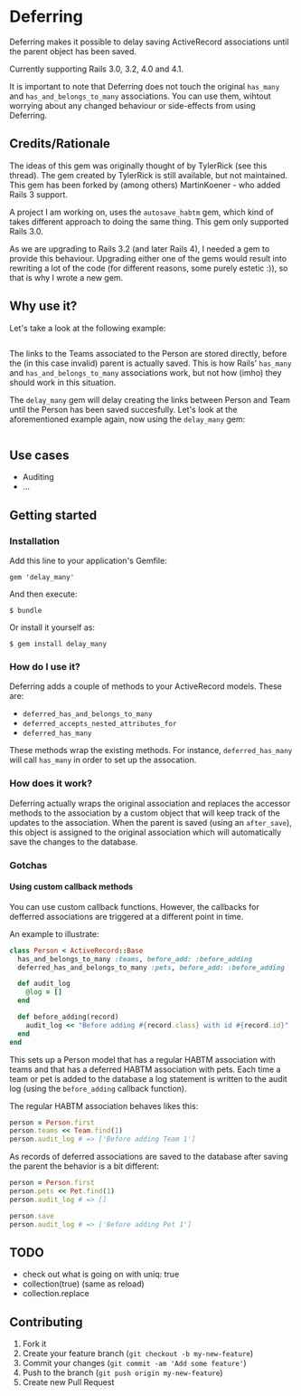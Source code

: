 # Deferring

Deferring makes it possible to delay saving ActiveRecord associations until the
parent object has been saved.

Currently supporting Rails 3.0, 3.2, 4.0 and 4.1.

It is important to note that Deferring does not touch the original `has_many`
and `has_and_belongs_to_many` associations. You can use them, wihtout worrying
about any changed behaviour or side-effects from using Deferring.

## Credits/Rationale

The ideas of this gem was originally thought of by TylerRick (see this thread).
The gem created by TylerRick is still available, but not maintained. This gem
has been forked by (among others) MartinKoener - who added Rails 3 support.

A project I am working on, uses the `autosave_habtm` gem, which kind of takes
different approach to doing the same thing. This gem only supported Rails 3.0.

As we are upgrading to Rails 3.2 (and later Rails 4), I needed a gem to provide
this behaviour. Upgrading either one of the gems would result into rewriting a
lot of the code (for different reasons, some purely estetic :)), so that is why
I wrote a new gem.


## Why use it?

Let's take a look at the following example:

``` ruby

```

The links to the Teams associated to the Person are stored directly, before the
(in this case invalid) parent is actually saved. This is how Rails' `has_many`
and `has_and_belongs_to_many` associations work, but not how (imho) they should
work in this situation.

The `delay_many` gem will delay creating the links between Person and Team until
the Person has been saved succesfully. Let's look at the aforementioned example
again, now using the `delay_many` gem:

``` ruby

```


## Use cases

* Auditing
* ...


## Getting started

### Installation

Add this line to your application's Gemfile:

    gem 'delay_many'

And then execute:

    $ bundle

Or install it yourself as:

    $ gem install delay_many


### How do I use it?

Deferring adds a couple of methods to your ActiveRecord models. These are:

- `deferred_has_and_belongs_to_many`
- `deferred_accepts_nested_attributes_for`
- `deferred_has_many`

These methods wrap the existing methods. For instance, `deferred_has_many` will
call `has_many` in order to set up the assocation.

### How does it work?

Deferring actually wraps the original association and replaces the accessor
methods to the association by a custom object that will keep track of the
updates to the association. When the parent is saved (using an `after_save`),
this object is assigned to the original association which will automatically
save the changes to the database.

### Gotchas

#### Using custom callback methods

You can use custom callback functions. However, the callbacks for defferred
associations are triggered at a different point in time.

An example to illustrate:

``` ruby
class Person < ActiveRecord::Base
  has_and_belongs_to_many :teams, before_add: :before_adding
  deferred_has_and_belongs_to_many :pets, before_add: :before_adding

  def audit_log
    @log = []
  end

  def before_adding(record)
    audit_log << "Before adding #{record.class} with id #{record.id}"
  end
end
```

This sets up a Person model that has a regular HABTM association with teams and
that has a deferred HABTM association with pets. Each time a team or pet is
added to the database a log statement is written to the audit log (using the
`before_adding` callback function).

The regular HABTM association behaves likes this:

``` ruby
person = Person.first
person.teams << Team.find(1)
person.audit_log # => ['Before adding Team 1']
```

As records of deferred associations are saved to the database after saving the
parent the behavior is a bit different:

``` ruby
person = Person.first
person.pets << Pet.find(1)
person.audit_log # => []

person.save
person.audit_log # => ['Before adding Pet 1']
```

## TODO

* check out what is going on with uniq: true
* collection(true) (same as reload)
* collection.replace

## Contributing

1. Fork it
2. Create your feature branch (`git checkout -b my-new-feature`)
3. Commit your changes (`git commit -am 'Add some feature'`)
4. Push to the branch (`git push origin my-new-feature`)
5. Create new Pull Request
